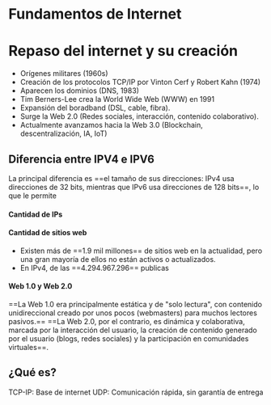 # Fundamentos de Internet
# Repaso del internet y su creación

- Orígenes militares (1960s)
- Creación de los protocolos TCP/IP por Vinton Cerf y Robert Kahn (1974)
- Aparecen los dominios (DNS, 1983)
- Tim Berners-Lee crea la World Wide Web (WWW) en 1991
- Expansión del boradband (DSL, cable, fibra).
- Surge la Web 2.0 (Redes sociales, interacción, contenido colaborativo).
- Actualmente avanzamos hacia la Web 3.0 (Blockchain, descentralización, IA, IoT)
## Diferencia entre IPV4 e IPV6

La principal diferencia es ==el tamaño de sus direcciones: IPv4 usa direcciones de 32 bits, mientras que IPv6 usa direcciones de 128 bits==, lo que le permite
#### Cantidad de IPs
#### Cantidad de sitios web

- Existen más de ==1.9 mil millones== de sitios web en la actualidad, pero una gran mayoría de ellos no están activos o actualizados.
- En IPv4, de las ==4.294.967.296== publicas 
#### Web 1.0 y Web 2.0

==La Web 1.0 era principalmente estática y de "solo lectura", con contenido unidireccional creado por unos pocos (webmasters) para muchos lectores pasivos.== ==La Web 2.0, por el contrario, es dinámica y colaborativa, marcada por la interacción del usuario, la creación de contenido generado por el usuario (blogs, redes sociales) y la participación en comunidades virtuales==.

## ¿Qué es?
TCP-IP: Base de internet
UDP: Comunicación rápida, sin garantía de entrega